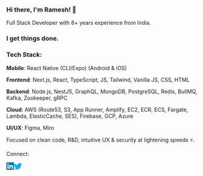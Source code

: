 
### Hi there, I'm Ramesh! 👋

Full Stack Developer with 8+ years experience from India.

### I get things done.

### Tech Stack:

**Mobile**: React Native (CLI/Expo) (Android & iOS)

**Frontend**: Next.js, React, TypeScript, JS, Tailwind, Vanilla JS, CSS, HTML

**Backend**: Node.js, NestJS, GraphQL, MongoDB, PostgreSQL, Redis, BullMQ, Kafka, Zookeeper, gRPC

**Cloud**: AWS (Route53, S3, App Runner, Amplify, EC2, ECR, ECS, Fargate, Lambda, ElasticCache, SES), Firebase, GCP, Azure 

**UI/UX**: Figma, Miro

Focused on clean code, R&D, intuitive UX & security at lightening speeds ⚡️. 

Connect:

<a href="https://linkedin.com/in/rameshupadhaya">
  <img align="left" alt="LinkedIn" width="20px" src="https://raw.githubusercontent.com/rameshupadhaya/rameshupadhaya/main/assets/linkedin.svg" />
</a>
<a href="https://twitter.com/ramesh_upadhaya">
  <img align="left" alt="Twitter" width="21px" src="https://raw.githubusercontent.com/rameshupadhaya/rameshupadhaya/main/assets/twitter.svg" />
</a>
